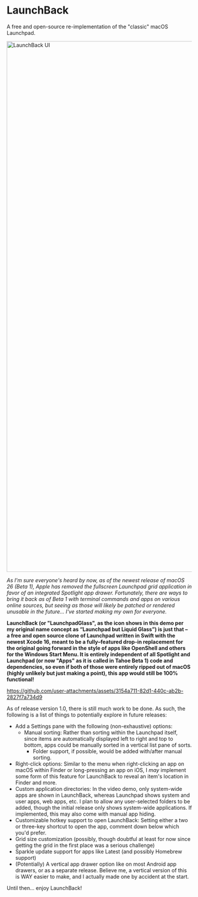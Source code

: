 # LaunchBack
A free and open-source re-implementation of the "classic" macOS Launchpad.

<img width="1440" alt="LaunchBack UI" src="https://github.com/user-attachments/assets/1282da0a-730d-454e-9541-09cea0a1c23a" />

_As I'm sure everyone's heard by now, as of the newest release of macOS 26 (Beta 1), Apple has removed the fullscreen Launchpad grid application in favor of an integrated Spotlight app drawer. Fortunately, there are ways to bring it back as of Beta 1 with terminal commands and apps on various online sources, but seeing as those will likely be patched or rendered unusable in the future... I've started making my own for everyone._

**LaunchBack (or "LaunchpadGlass", as the icon shows in this demo per my original name concept as “Launchpad but Liquid Glass”) is just that – a free and open source clone of Launchpad written in Swift with the newest Xcode 16, meant to be a fully–featured drop-in replacement for the original going forward in the style of apps like OpenShell and others for the Windows Start Menu. It is entirely independent of all Spotlight and Launchpad (or now "Apps" as it is called in Tahoe Beta 1) code and dependencies, so even if both of those were entirely ripped out of macOS (highly unlikely but just making a point), this app would still be 100% functional!**

https://github.com/user-attachments/assets/3154a711-82d1-440c-ab2b-2827f7a734d9

As of release version 1.0, there is still much work to be done. As such, the following is a list of things to potentially explore in future releases:
* Add a Settings pane with the following (non-exhaustive) options:
  * Manual sorting: Rather than sorting within the Launchpad itself, since items are automatically displayed left to right and top to bottom, apps could be manually sorted in a vertical list pane of sorts.
    * Folder support, if possible, would be added with/after manual sorting.
 * Right-click options: Similar to the menu when right-clicking an app on macOS within Finder or long-pressing an app on iOS, I _may_ implement some form of this feature for LaunchBack to reveal an item's location in Finder and more.
  * Custom application directories: In the video demo, only system-wide apps are shown in LaunchBack, whereas Launchpad shows system and user apps, web apps, etc. I plan to allow any user-selected folders to be added, though the initial release only shows system-wide applications. If implemented, this may also come with manual app hiding.
  * Customizable hotkey support to open LaunchBack: Setting either a two or three-key shortcut to open the app, comment down below which you'd prefer.
  * Grid size customization (possibly, though doubtful at least for now since getting the grid in the first place was a serious challenge)
* Sparkle update support for apps like Latest (and possibly Homebrew support)
* (Potentially) A vertical app drawer option like on most Android app drawers, or as a separate release. Believe me, a vertical version of this is WAY easier to make, and I actually made one by accident at the start.

Until then... enjoy LaunchBack!
